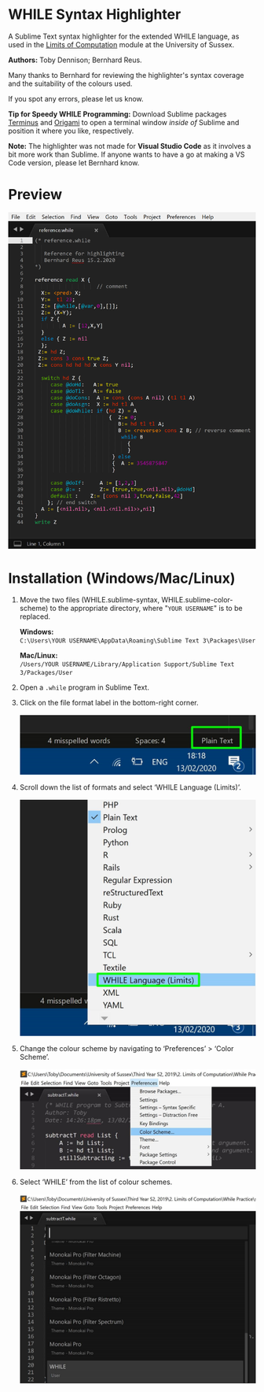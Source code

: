 # **WHILE Syntax Highlighter**

A Sublime Text syntax highlighter for the extended WHILE language, as used in the [Limits of Computation](https://www.sussex.ac.uk/study/modules/undergraduate/2020/G5029-limits-of-computation "About the module") module at the University of Sussex.

**Authors:** Toby Dennison; Bernhard Reus.

Many thanks to Bernhard for reviewing the highlighter's syntax coverage and the suitability of the colours used.

If you spot any errors, please let us know.

**Tip for Speedy WHILE Programming:** Download Sublime packages [Terminus](https://packagecontrol.io/packages/Terminus "Get Terminus") and [Origami](https://packagecontrol.io/packages/Origami "Get Origami") to open a terminal window *inside of* Sublime and position it where you like, respectively.

**Note:** The highlighter was not made for **Visual Studio Code** as it involves a bit more work than Sublime. If anyone wants to have a go at making a VS Code version, please let Bernhard know.

# Preview
![Syntax highlighter preview.](images/WHILE-Highlighting-Preview.png)

# Installation (Windows/Mac/Linux)

1. Move the two files (WHILE.sublime-syntax, WHILE.sublime-color-scheme) to the appropriate directory, where "```YOUR USERNAME```" is to be replaced.

    **Windows:**<br>
    ```C:\Users\YOUR USERNAME\AppData\Roaming\Sublime Text 3\Packages\User```

    **Mac/Linux:**<br>
    ```/Users/YOUR USERNAME/Library/Application Support/Sublime Text 3/Packages/User```

2. Open a ```.while``` program in Sublime Text.

3. Click on the file format label in the bottom-right corner.<br><br>
![Click file format label.](images/step-3.jpg)

4. Scroll down the list of formats and select ‘WHILE Language (Limits)’.<br><br>
![Change file format.](images/step-4.jpg)

5. Change the colour scheme by navigating to ‘Preferences’ > ‘Color Scheme’.<br><br>
![Navigate to Color Scheme.](images/step-5.jpg)

6. Select ‘WHILE’ from the list of colour schemes.<br><br>
![Change the colour scheme.](images/step-6.jpg)